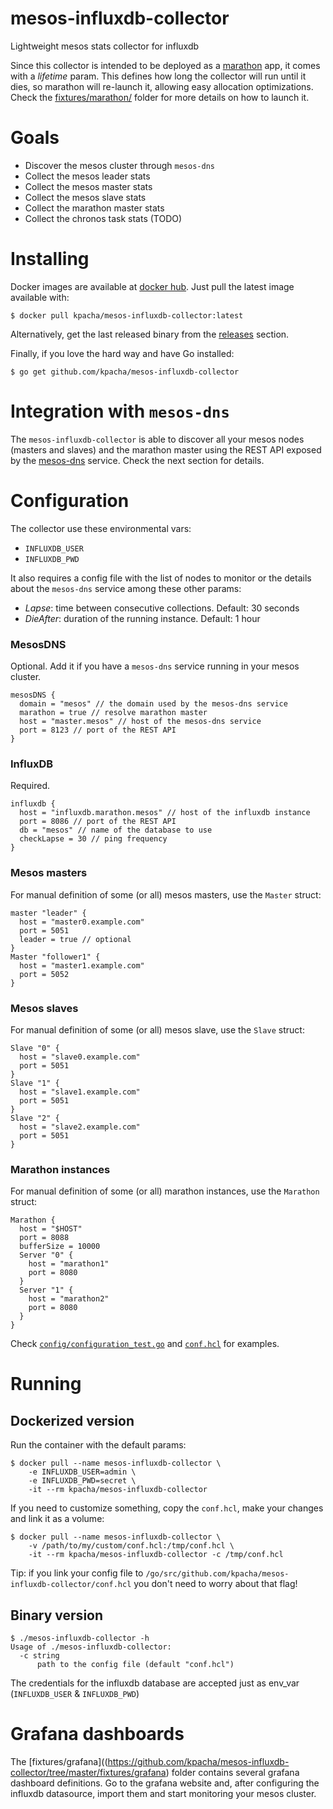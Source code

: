 mesos-influxdb-collector
=====

Lightweight mesos stats collector for influxdb

Since this collector is intended to be deployed as a [marathon](https://mesosphere.github.io/marathon) app, it comes with a *lifetime* param. This defines how long the collector will run until it dies, so marathon will re-launch it, allowing easy allocation optimizations. Check the [fixtures/marathon/](https://github.com/kpacha/mesos-influxdb-collector/tree/master/fixtures/marathon) folder for more details on how to launch it.

# Goals

+ Discover the mesos cluster through `mesos-dns`
+ Collect the mesos leader stats
+ Collect the mesos master stats
+ Collect the mesos slave stats
+ Collect the marathon master stats
+ Collect the chronos task stats (TODO)

# Installing

Docker images are available at [docker hub](https://hub.docker.com/r/kpacha/mesos-influxdb-collector). Just pull the latest image available with:

```
$ docker pull kpacha/mesos-influxdb-collector:latest
```

Alternatively, get the last released binary from the [releases](https://github.com/kpacha/mesos-influxdb-collector/releases) section.


Finally, if you love the hard way and have Go installed:

```
$ go get github.com/kpacha/mesos-influxdb-collector
```

# Integration with `mesos-dns`

The `mesos-influxdb-collector` is able to discover all your mesos nodes (masters and slaves) and the marathon master using the REST API exposed by the [mesos-dns](http://mesosphere.github.io/mesos-dns/) service. Check the next section for details.

# Configuration

The collector use these environmental vars:

+ `INFLUXDB_USER`
+ `INFLUXDB_PWD`

It also requires a config file with the list of nodes to monitor or the details about the `mesos-dns` service among these other params:

+ *Lapse*: time between consecutive collections. Default: 30 seconds
+ *DieAfter*: duration of the running instance. Default: 1 hour

### MesosDNS

Optional. Add it if you have a `mesos-dns` service running in your mesos cluster.

```
mesosDNS {
  domain = "mesos" // the domain used by the mesos-dns service
  marathon = true // resolve marathon master
  host = "master.mesos" // host of the mesos-dns service
  port = 8123 // port of the REST API
}
```

### InfluxDB

Required.

```
influxdb {
  host = "influxdb.marathon.mesos" // host of the influxdb instance
  port = 8086 // port of the REST API
  db = "mesos" // name of the database to use
  checkLapse = 30 // ping frequency
}
```

### Mesos masters

For manual definition of some (or all) mesos masters, use the `Master` struct:

```
master "leader" {
  host = "master0.example.com"
  port = 5051
  leader = true // optional
}
Master "follower1" {
  host = "master1.example.com"
  port = 5052
}
```

### Mesos slaves

For manual definition of some (or all) mesos slave, use the `Slave` struct:

```
Slave "0" {
  host = "slave0.example.com"
  port = 5051
}
Slave "1" {
  host = "slave1.example.com"
  port = 5051
}
Slave "2" {
  host = "slave2.example.com"
  port = 5051
}
```

### Marathon instances

For manual definition of some (or all) marathon instances, use the `Marathon` struct:

```
Marathon {
  host = "$HOST"
  port = 8088
  bufferSize = 10000
  Server "0" {
    host = "marathon1"
    port = 8080
  }
  Server "1" {
    host = "marathon2"
    port = 8080
  }
}
```

Check [`config/configuration_test.go`](https://github.com/kpacha/mesos-influxdb-collector/blob/master/config/configuration_test.go) and [`conf.hcl`](https://github.com/kpacha/mesos-influxdb-collector/blob/master/conf.hcl) for examples.

# Running

## Dockerized version

Run the container with the default params:

```
$ docker pull --name mesos-influxdb-collector \
    -e INFLUXDB_USER=admin \
    -e INFLUXDB_PWD=secret \
    -it --rm kpacha/mesos-influxdb-collector
```

If you need to customize something, copy the `conf.hcl`, make your changes and link it as a volume:

```
$ docker pull --name mesos-influxdb-collector \
    -v /path/to/my/custom/conf.hcl:/tmp/conf.hcl \
    -it --rm kpacha/mesos-influxdb-collector -c /tmp/conf.hcl
```

Tip: if you link your config file to `/go/src/github.com/kpacha/mesos-influxdb-collector/conf.hcl` you don't need to worry about that flag!

## Binary version

```
$ ./mesos-influxdb-collector -h
Usage of ./mesos-influxdb-collector:
  -c string
      path to the config file (default "conf.hcl")
```

The credentials for the influxdb database are accepted just as env_var (`INFLUXDB_USER` & `INFLUXDB_PWD`)

# Grafana dashboards

The [fixtures/grafana]((https://github.com/kpacha/mesos-influxdb-collector/tree/master/fixtures/grafana) folder contains several grafana dashboard definitions. Go to the grafana website and, after configuring the influxdb datasource, import them and start monitoring your mesos cluster.
